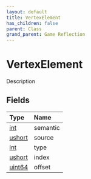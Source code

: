 ```yaml
---
layout: default
title: VertexElement
has_children: false
parent: Class
grand_parent: Game Reflection
---
```

# VertexElement
Description 

## Fields
| Type | Name |
|:-------------|:--------------|
| [int](/game-reflection/enums/int.md) | semantic |
| [ushort](/game-reflection/enums/ushort.md) | source |
| [int](/game-reflection/enums/int.md) | type |
| [ushort](/game-reflection/enums/ushort.md) | index |
| [uint64](/game-reflection/components/uint64.md) | offset |
